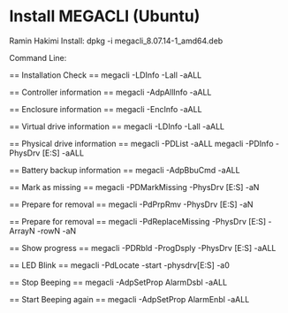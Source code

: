 # Install MEGACLI (Ubuntu)
  Ramin Hakimi
Install:
	dpkg -i megacli_8.07.14-1_amd64.deb

Command Line:

== Installation Check ==
  megacli -LDInfo -Lall -aALL

== Controller information ==
  megacli -AdpAllInfo -aALL

== Enclosure information ==
  megacli -EncInfo -aALL

== Virtual drive information ==
  megacli -LDInfo -Lall -aALL

== Physical drive information ==
  megacli -PDList -aALL
  megacli -PDInfo -PhysDrv [E:S] -aALL

== Battery backup information ==
  megacli -AdpBbuCmd -aALL

== Mark as missing ==
  megacli -PDMarkMissing -PhysDrv [E:S] -aN

== Prepare for removal ==
  megacli -PdPrpRmv -PhysDrv [E:S] -aN

== Prepare for removal ==
  megacli -PdReplaceMissing -PhysDrv [E:S] -ArrayN -rowN -aN

== Show progress ==
  megacli -PDRbld -ProgDsply -PhysDrv [E:S] -aALL

== LED Blink ==
  megacli -PdLocate -start -physdrv[E:S] -a0
  
== Stop Beeping ==
  megacli -AdpSetProp AlarmDsbl -aALL 
  
== Start Beeping again ==
  megacli -AdpSetProp AlarmEnbl -aALL
